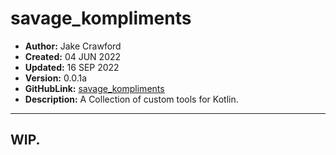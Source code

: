 # savage_kompliments
- **Author:**     Jake Crawford
- **Created:**    04 JUN 2022
- **Updated:**    16 SEP 2022
- **Version:**    0.0.1a
- **GitHubLink:**     [savage_kompliments](https://github.com/00JCIV00/savage_kompliments)
- **Description:**    A Collection of custom tools for Kotlin.
___

## WIP.